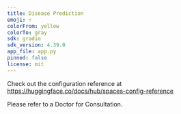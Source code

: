 ```yaml
---
title: Disease Prediction
emoji: ⚡
colorFrom: yellow
colorTo: gray
sdk: gradio
sdk_version: 4.39.0
app_file: app.py
pinned: false
license: mit
---
```


Check out the configuration reference at https://huggingface.co/docs/hub/spaces-config-reference

Please refer to a Doctor for Consultation.

